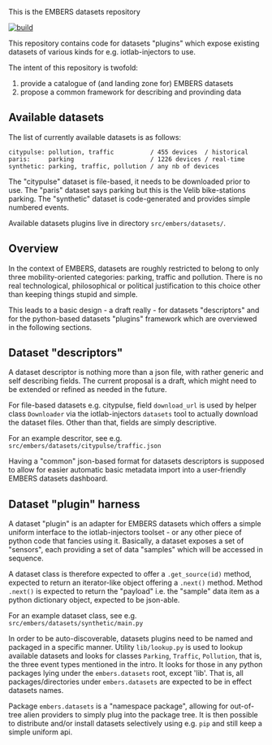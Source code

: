 This is the EMBERS datasets repository

[![build][build-icon]][build-page]

[build-icon]: https://travis-ci.org/iot-lab/embers-datasets.svg?branch=master
[build-page]: https://travis-ci.org/iot-lab/embers-datasets/branches


This repository contains code for datasets "plugins" which expose
existing datasets of various kinds for e.g. iotlab-injectors to use.

The intent of this repository is twofold:

 1. provide a catalogue of (and landing zone for) EMBERS datasets
 2. propose a common framework for describing and provinding data


Available datasets
------------------

The list of currently available datasets is as follows:

	citypulse: pollution, traffic          / 455 devices  / historical
	paris:     parking                     / 1226 devices / real-time
	synthetic: parking, traffic, pollution / any nb of devices

The "citypulse" dataset is file-based, it needs to be downloaded prior to use.
The "paris" dataset says parking but this is the Velib bike-stations parking.
The "synthetic" dataset is code-generated and provides simple numbered events.

Available datasets plugins live in directory `src/embers/datasets/`.


Overview
--------

In the context of EMBERS, datasets are roughly restricted to belong to
only three mobility-oriented categories: parking, traffic and pollution.
There is no real technological, philosophical or political justification
to this choice other than keeping things stupid and simple.

This leads to a basic design - a draft really - for datasets "descriptors"
and for the python-based datasets "plugins" framework which are overviewed
in the following sections.


Dataset "descriptors"
---------------------

A dataset descriptor is nothing more than a json file, with rather generic
and self describing fields.  The current proposal is a draft, which might
need to be extended or refined as needed in the future.

For file-based datasets e.g. citypulse, field `download_url` is used by
helper class `Downloader` via the iotlab-injectors `datasets` tool to actually
download the dataset files.  Other than that, fields are simply descriptive.

For an example descritor, see e.g. `src/embers/datasets/citypulse/traffic.json`

Having a "common" json-based format for datasets descriptors is supposed
to allow for easier automatic basic metadata import into a user-friendly
EMBERS datasets dashboard.


Dataset "plugin" harness
------------------------

A dataset "plugin" is an adapter for EMBERS datasets which offers a simple
uniform interface to the iotlab-injectors toolset - or any other piece of
python code that fancies using it.  Basically, a dataset exposes a set
of "sensors", each providing a set of data "samples" which will be accessed
in sequence.

A dataset class is therefore expected to offer a `.get_source(id)` method,
expected to return an iterator-like object offering a `.next()` method.
Method `.next()` is expected to return the "payload" i.e. the "sample"
data item as a python dictionary object, expected to be json-able.

For an example dataset class, see e.g. `src/embers/datasets/synthetic/main.py`

In order to be auto-discoverable, datasets plugins need to be named
and packaged in a specific manner.  Utility `lib/lookup.py` is used to lookup
available datasets and looks for classes `Parking`, `Traffic`, `Pollution`,
that is, the three event types mentioned in the intro.  It looks for those
in any python packages lying under the `embers.datasets` root, except 'lib'.
That is, all packages/directories under `embers.datasets` are expected to be
in effect datasets names.

Package `embers.datasets` is a "namespace package", allowing for out-of-tree
alien providers to simply plug into the package tree.  It is then possible to
distribute and/or install datasets selectively using e.g. `pip` and still
keep a simple uniform api.
